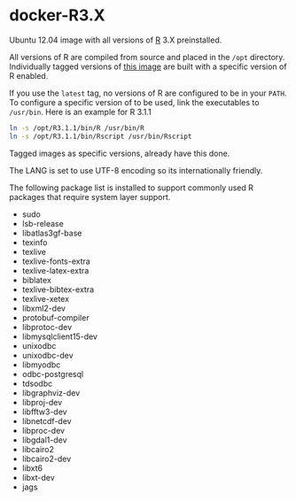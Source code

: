 docker-R3.X
===========

Ubuntu 12.04 image with all versions of [R](http://www.r-project.org/) 3.X preinstalled.

All versions of R are compiled from source and placed in the `/opt` directory. Individually tagged versions of [this image](https://registry.hub.docker.com/u/cbarraford/r3x/) are built with a specific version of R enabled.

If you use the `latest` tag, no versions of R are configured to be in your `PATH`. To configure a specific version of to be used, link the executables to `/usr/bin`. Here is an example for R 3.1.1

```bash
ln -s /opt/R3.1.1/bin/R /usr/bin/R
ln -s /opt/R3.1.1/bin/Rscript /usr/bin/Rscript
```

Tagged images as specific versions, already have this done.

The LANG is set to use UTF-8 encoding so its internationally friendly.

The following package list is installed to support commonly used R packages that require system layer support.
 * sudo
 * lsb-release
 * libatlas3gf-base
 * texinfo
 * texlive
 * texlive-fonts-extra
 * texlive-latex-extra
 * biblatex
 * texlive-bibtex-extra
 * texlive-xetex
 * libxml2-dev
 * protobuf-compiler
 * libprotoc-dev
 * libmysqlclient15-dev
 * unixodbc
 * unixodbc-dev
 * libmyodbc
 * odbc-postgresql
 * tdsodbc
 * libgraphviz-dev
 * libproj-dev
 * libfftw3-dev
 * libnetcdf-dev
 * libproc-dev
 * libgdal1-dev
 * libcairo2
 * libcairo2-dev
 * libxt6
 * libxt-dev
 * jags
